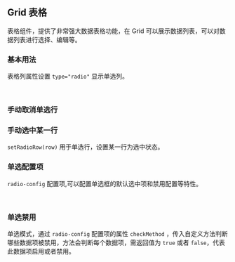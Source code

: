 <div class="demo-header">
<p class="overviewicon">
  <span class="wapi-list-form"/>
</p>

## Grid 表格

<nova-uxlink widget-name="Grid"></nova-uxlink>

表格组件，提供了非常强大数据表格功能，在 Grid 可以展示数据列表，可以对数据列表进行选择、编辑等。

</div>

### 基本用法

表格列属性设置 `type="radio"` 显示单选列。

<nova-demo-view link="grid/aui3-first-menu/default-serial-column"></nova-demo-view>

<br>

### 手动取消单选行

<nova-demo-view link="grid/aui3-first-menu/clearRadioRow"></nova-demo-view>

### 手动选中某一行

`setRadioRow(row)` 用于单选行，设置某一行为选中状态。

<nova-demo-view link="grid/methods/set-radio-row"></nova-demo-view>

### 单选配置项

`radio-config` 配置项,可以配置单选框的默认选中项和禁用配置等特性。

<nova-demo-view link="grid/aui3-first-menu/radio-config"></nova-demo-view>

<br>

### 单选禁用

单选模式，通过 `radio-config` 配置项的属性 `checkMethod` ，传入自定义方法判断哪些数据项被禁用，方法会判断每个数据项，需返回值为 `true` 或者 `false`，代表此数据项启用或者禁用。

<nova-demo-view link="grid/disable-radio"></nova-demo-view>

<br>

